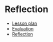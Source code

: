 # Reflection

- [Lesson plan](../../lesson_plans/20251003/REAME.md)
- [Evaluation](../../evaluations/20251003/README.md)
- [Reflection](../../reflections/20251003/README.md)
